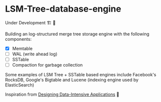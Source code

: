 # LSM-Tree-database-engine

Under Development 🏗️ 🚧

Building an log-structured merge tree storage engine with the following components:
- [X] Memtable
- [ ] WAL (write ahead log)
- [ ] SSTable
- [ ] Compaction for garbage collection

Some examples of LSM Tree + SSTable based engines include Facebook's RocksDB, Google's Bigtable and Lucene (indexing engine used by ElasticSearch)

Inspiration from [Designing Data-Intensive Applications](https://www.oreilly.com/library/view/designing-data-intensive-applications/9781491903063/) 📙
